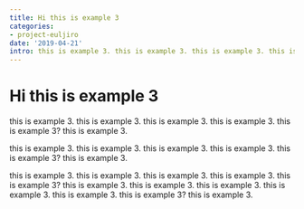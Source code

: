 ```yaml
---
title: Hi this is example 3
categories:
- project-euljiro
date: '2019-04-21'
intro: this is example 3. this is example 3. this is example 3. this is example 3. this is example 3? this is example 3.
---
```


# Hi this is example 3

this is example 3. this is example 3. this is example 3. this is example 3. this is example 3? this is example 3.

this is example 3. this is example 3. this is example 3. this is example 3. this is example 3? this is example 3.

this is example 3. this is example 3. this is example 3. this is example 3. this is example 3? this is example 3. this is example 3. this is example 3. this is example 3. this is example 3. this is example 3? this is example 3.